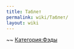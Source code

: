 ```yaml
---
title: Таблет
permalink: wiki/Таблет/
layout: wiki
---
```


\~\~ [Категория:Фэды](Категория:Фэды "wikilink")
